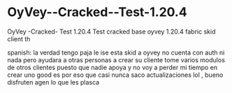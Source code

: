 # OyVey--Cracked--Test-1.20.4
OyVey -Cracked- Test 1.20.4
Test cracked base oyvey 1.20.4 fabric 
skid client th 

spanish:
la verdad tengo paja le ise esta skid a oyvey 
no cuenta con auth ni nada pero ayudara a otras personas 
a crear su cliente tome varios modulos de otros clientes puesto 
que nadie apoya y no voy a perder mi tiempo en crear uno good es por eso que 
casi nunca saco actualizaciones lol , bueno disfruten agen lo que les plasca
